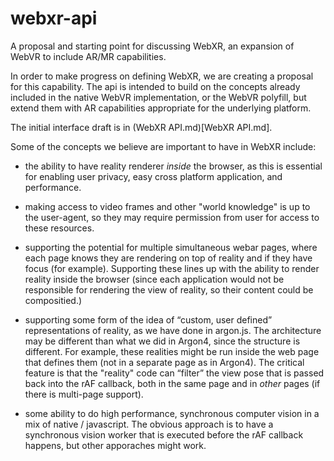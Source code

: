# webxr-api
A proposal and starting point for discussing WebXR, an expansion of WebVR to include AR/MR capabilities.

In order to make progress on defining WebXR, we are creating a proposal for this capability.  The api is intended to build on the concepts already included in the native WebVR implementation, or the WebVR polyfill, but extend them with AR capabilities appropriate for the underlying platform.

The initial interface draft is in (WebXR API.md)[WebXR API.md].

Some of the concepts we believe are important to have in WebXR include:

- the ability to have reality renderer _inside_ the browser, as this is essential for enabling user privacy, easy cross platform application, and performance.

- making access to video frames and other "world knowledge" is up to the user-agent, so they may require permission from user for access to these resources.

- supporting the potential for multiple simultaneous webar pages, where each page knows they are rendering on top of reality and if they have focus (for example). Supporting these lines up with the ability to render reality inside the browser (since each application would not be responsible for rendering the view of reality, so their content could be compositied.)

- supporting some form of the idea of “custom, user defined” representations of reality, as we have done in argon.js.  The architecture may be different than what we did in Argon4, since the structure is different.  For example, these realities might be run inside the web page that defines them (not in a separate page as in Argon4). The critical feature is that the "reality" code can “filter” the view pose that is passed back into the rAF callback, both in the same page and in _other_ pages (if there is multi-page support).

- some ability to do high performance, synchronous computer vision in a mix of native / javascript.  The obvious approach is to have a synchronous vision worker that is executed before the rAF callback happens, but other apporaches might work.
